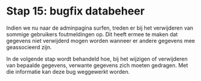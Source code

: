 # Stap 15: bugfix databeheer
Indien we nu naar de adminpagina surfen, treden er bij het verwijderen van sommige gebruikers foutmeldingen op. Dit heeft ermee te maken dat gegevens niet verwijderd mogen worden wanneer er andere gegevens mee geassocieerd zijn.

In de volgende stap wordt behandeld hoe, bij het wijzigen of verwijderen van bepaalde gegevens, verwante gegevens zich moeten gedragen. Met die informatie kan deze bug weggewerkt worden.
